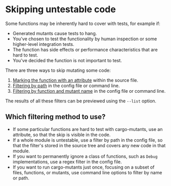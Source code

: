 # Skipping untestable code

Some functions may be inherently hard to cover with tests, for example if:

* Generated mutants cause tests to hang.
* You've chosen to test the functionality by human inspection or some higher-level integration tests.
* The function has side effects or performance characteristics that are hard to test.
* You've decided the function is not important to test.

There are three ways to skip mutating some code:

1. [Marking the function with an attribute](attrs.md) within the source file.
2. [Filtering by path](skip_files.md) in the config file or command line.
3. [Filtering by function and mutant name](filter_mutants.md) in the config file or command line.

The results of all these filters can be previewed using the `--list` option.

## Which filtering method to use?

* If some particular functions are hard to test with cargo-mutants, use an attribute, so that the skip is visible in the code.
* If a whole module is untestable, use a filter by path in the config file, so that the filter's stored in the source tree and covers any new code in that module.
* If you want to permanently ignore a class of functions, such as `Debug` implementations, use a regex filter in the config file.
* If you want to run cargo-mutants just once, focusing on a subset of files, functions, or mutants, use command line options to filter by name or path.
